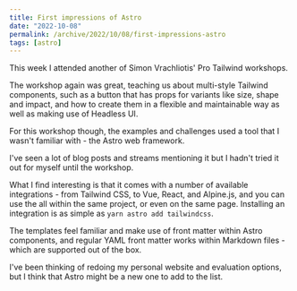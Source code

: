 ```yaml
---
title: First impressions of Astro
date: "2022-10-08"
permalink: /archive/2022/10/08/first-impressions-astro
tags: [astro]
---
```


This week I attended another of Simon Vrachliotis' Pro Tailwind workshops.

The workshop again was great, teaching us about multi-style Tailwind components, such as a button that has props for variants like size, shape and impact, and how to create them in a flexible and maintainable way as well as making use of Headless UI.

For this workshop though, the examples and challenges used a tool that I wasn't familiar with - the Astro web framework.

I've seen a lot of blog posts and streams mentioning it but I hadn't tried it out for myself until the workshop.

What I find interesting is that it comes with a number of available integrations - from Tailwind CSS, to Vue, React, and Alpine.js, and you can use the all within the same project, or even on the same page. Installing an integration is as simple as `yarn astro add tailwindcss`.

The templates feel familiar and make use of front matter within Astro components, and regular YAML front matter works within Markdown files - which are supported out of the box.

I've been thinking of redoing my personal website and evaluation options, but I think that Astro might be a new one to add to the list.
